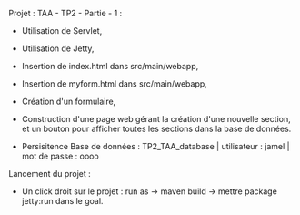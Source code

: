 Projet : TAA - TP2 - Partie - 1 :

- Utilisation de Servlet,
- Utilisation de Jetty,
- Insertion de index.html dans src/main/webapp,
- Insertion de myform.html dans src/main/webapp,
- Création d'un formulaire,
- Construction d'une page web gérant la création d'une nouvelle section, et un bouton pour afficher toutes les sections dans la base de données.

- Persisitence
  Base de données : TP2_TAA_database | utilisateur : jamel | mot de passe : oooo
  
Lancement du projet :
- Un click droit sur le projet : run as -> maven build -> mettre package jetty:run dans le goal.

